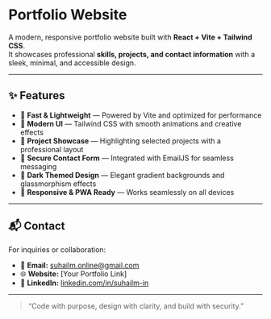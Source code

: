 # Portfolio Website

A modern, responsive portfolio website built with **React + Vite + Tailwind CSS**.  
It showcases professional **skills, projects, and contact information** with a sleek, minimal, and accessible design.

---

## ✨ Features
- 🚀 **Fast & Lightweight** — Powered by Vite and optimized for performance  
- 🎨 **Modern UI** — Tailwind CSS with smooth animations and creative effects  
- 📂 **Project Showcase** — Highlighting selected projects with a professional layout  
- 🔐 **Secure Contact Form** — Integrated with EmailJS for seamless messaging  
- 🌙 **Dark Themed Design** — Elegant gradient backgrounds and glassmorphism effects  
- 📱 **Responsive & PWA Ready** — Works seamlessly on all devices  

---

## 📬 Contact
For inquiries or collaboration:
- 📧 **Email:** suhailm.online@gmail.com  
- 🌐 **Website:** [Your Portfolio Link]  
- 💼 **LinkedIn:** [linkedin.com/in/suhailm-in](https://www.linkedin.com/in/suhailm-in)  

---

> “Code with purpose, design with clarity, and build with security.”

